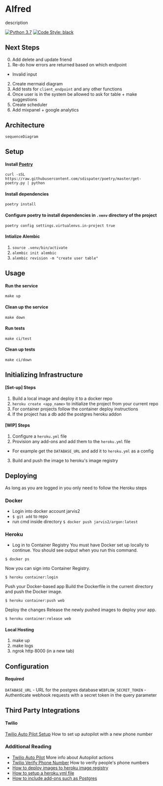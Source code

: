 # Alfred
description

[![Python 3.7](https://img.shields.io/badge/python-3.7-blue.svg)](https://www.python.org/downloads/release/python-370/)
[![Code Style: black](https://img.shields.io/badge/code%20style-black-000000.svg)](https://github.com/psf/black)

## Next Steps
0. Add delete and update friend
1. Re-do how errors are returned based on which endpoint
  - Invalid input
2. Create mermaid diagram 
3. Add tests for `client_endpoint` and any other functions
4. Once user is in the system be allowed to ask for table + make suggestions
4. Create scheduler 
5. Add mixpanel + google analytics
## Architecture
```mermaid
sequenceDiagram
```

## Setup
#### Install [Poetry](https://poetry.eustace.io)
```
curl -sSL https://raw.githubusercontent.com/sdispater/poetry/master/get-poetry.py | python
```

#### Install dependencies
```
poetry install
```

#### Configure poetry to install dependencies in `.venv` directory of the project
```
poetry config settings.virtualenvs.in-project true
```

#### Intialize Alembic
1. `source .venv/bin/activate`
2. `alembic init alembic`
3. `alembic revision -m "create user table"`

## Usage
#### Run the service
```
make up
```

#### Clean up the service
```
make down
```

#### Run tests
```
make ci/test
```

#### Clean up tests
```
make ci/down
```

## Initializing Infrastructure
#### [Set-up] Steps
1. Build a local image and deploy it to a docker repo
2. `heroku create <app_name>` to initialize the project from your current repo
3. For container projects follow the container deploy instructions
4. If the project has a db add the postgres heroku addon

#### [WIP] Steps 
1. Configure a `heroku.yml` file 
2. Provision any add-ons and add them to the `heroku.yml` file
  - For example get the `DATABASE_URL` and add it to `heroku.yml` as a config
3. Build and push the image to heroku's image registry


## Deploying
As long as you are logged in you only need to follow the Heroku steps

### Docker
* Login into docker account jarvis2
* `$ git add` to repo
* run cmd inside directory 
`$ docker push jarvis2/argon:latest`

### Heroku 
* Log in to Container Registry
You must have Docker set up locally to continue. You should see output when you run this command.

```$ docker ps```

Now you can sign into Container Registry.

```$ heroku container:login```

Push your Docker-based app
Build the Dockerfile in the current directory and push the Docker image.

```$ heroku container:push web```

Deploy the changes
Release the newly pushed images to deploy your app.

```$ heroku container:release web```


#### Local Hosting
1. make up
2. make logs
3. ngrok http 8000 (in a new tab)

## Configuration
#### Required
`DATABASE_URL` - URL for the postgres database
`WEBFLOW_SECRET_TOKEN` - Authenticate webhook requests with a secret token in the query parameter

## Third Party Integrations
#### Twilio
[Twilio Auto Pilot Setup](https://www.twilio.com/docs/autopilot/channels/sms) How to set up autopilot with a new phone number

### Additional Reading
- [Twilio Auto Pilot](https://www.twilio.com/docs/autopilot/actions) More info about Autopilot actions 
- [Twilio Verify Phone Number](https://support.twilio.com/hc/en-us/articles/223180048-Adding-a-Verified-Phone-Number-or-Caller-ID-with-Twilio) How to verify people's phone numbers
- [How to deploy images to heroku image registry](https://devcenter.heroku.com/articles/container-registry-and-runtime)
- [How to setup a heroku.yml file](https://devcenter.heroku.com/articles/build-docker-images-heroku-yml#creating-your-app-from-setup)
- [How to include add-ons such as Postgres](https://devcenter.heroku.com/articles/heroku-postgresql)